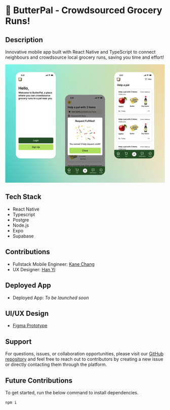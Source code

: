 # 🧈 ButterPal - Crowdsourced Grocery Runs! 

## Description 
Innovative mobile app built with React Native and TypeScript to connect neighbours and crowdsource local grocery runs, saving you time and effort!

![Interface of ButterPal](assets/ButterPal_Screens1.jpg)

## Tech Stack

- React Native
- Typescript
- Postgre
- Node.js
- Expo
- Supabase


## Contributions
- Fullstack Mobile Engineer: [Kane Chang](https://github.com/kane-chang)
- UX Designer: [Han Yi](https://hanyi.design)


## Deployed App
- Deployed App: _To be launched soon_

## UI/UX Design
- [Figma Prototype](https://www.figma.com/proto/fXLP8uYmWrcwNdSjYI9UmT/ButterPal?page-id=28%3A1056&node-id=28-1057&viewport=682%2C456%2C0.08&t=MKySpThcEJ2drwG7-1&scaling=min-zoom&starting-point-node-id=28%3A1057&show-proto-sidebar=1)

## Support 
For questions, issues, or collaboration opportunities, please visit our [GitHub repository](https://github.com/kane-chang/ButterPal) and feel free to reach out to contributors by creating a new issue or directly contacting them through the platform. 

## Future Contributions

To get started, run the below command to install dependencies.

```bash
npm i
```
